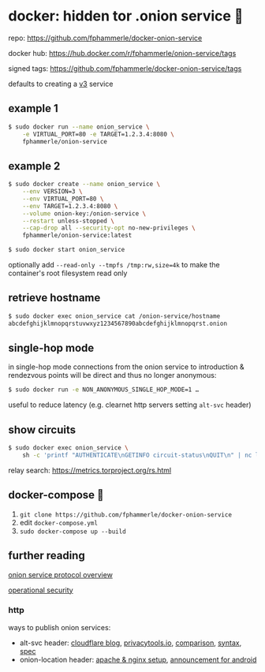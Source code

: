 # docker: hidden tor .onion service 🐳

repo: https://github.com/fphammerle/docker-onion-service

docker hub: https://hub.docker.com/r/fphammerle/onion-service/tags

signed tags: https://github.com/fphammerle/docker-onion-service/tags

defaults to creating a [v3](https://trac.torproject.org/projects/tor/wiki/doc/NextGenOnions) service

## example 1

```sh
$ sudo docker run --name onion_service \
    -e VIRTUAL_PORT=80 -e TARGET=1.2.3.4:8080 \
    fphammerle/onion-service
```

## example 2

```sh
$ sudo docker create --name onion_service \
    --env VERSION=3 \
    --env VIRTUAL_PORT=80 \
    --env TARGET=1.2.3.4:8080 \
    --volume onion-key:/onion-service \
    --restart unless-stopped \
    --cap-drop all --security-opt no-new-privileges \
    fphammerle/onion-service:latest

$ sudo docker start onion_service
```

optionally add `--read-only --tmpfs /tmp:rw,size=4k`
to make the container's root filesystem read only

## retrieve hostname

```sh
$ sudo docker exec onion_service cat /onion-service/hostname
abcdefghijklmnopqrstuvwxyz1234567890abcdefghijklmnopqrst.onion
```

## single-hop mode

in single-hop mode connections from the onion service
to introduction & rendezvous points will be direct
and thus no longer anonymous:
```sh
$ sudo docker run -e NON_ANONYMOUS_SINGLE_HOP_MODE=1 …
```

useful to reduce latency (e.g. clearnet http servers setting `alt-svc` header)

## show circuits

```sh
$ sudo docker exec onion_service \
    sh -c 'printf "AUTHENTICATE\nGETINFO circuit-status\nQUIT\n" | nc localhost 9051'
```
relay search: https://metrics.torproject.org/rs.html

## docker-compose 🐙

1. `git clone https://github.com/fphammerle/docker-onion-service`
2. edit `docker-compose.yml`
3. `sudo docker-compose up --build`

## further reading

[onion service protocol overview](https://community.torproject.org/onion-services/overview/)

[operational security](https://community.torproject.org/onion-services/advanced/opsec/)

### http

ways to publish onion services:
* alt-svc header:
  [cloudflare blog](https://blog.cloudflare.com/cloudflare-onion-service/),
  [privacytools.io](https://write.privacytools.io/jonah/securing-services-with-tor-and-alt-svc),
  [comparison](https://medium.com/@alecmuffett/different-ways-to-add-tor-onion-addresses-to-your-website-39106e2506f9),
  [syntax](https://developer.mozilla.org/en-US/docs/Web/HTTP/Headers/Alt-Svc),
  [spec](https://tools.ietf.org/html/rfc7838)
* onion-location header:
  [apache & nginx setup](https://community.torproject.org/onion-services/advanced/onion-location/),
  [announcement for android](https://blog.torproject.org/comment/288078)
